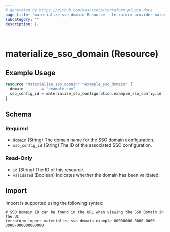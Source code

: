 ```yaml
---
# generated by https://github.com/hashicorp/terraform-plugin-docs
page_title: "materialize_sso_domain Resource - terraform-provider-materialize"
subcategory: ""
description: |-
  
---
```


# materialize_sso_domain (Resource)



## Example Usage

```terraform
resource "materialize_sso_domain" "example_sso_domain" {
  domain        = "example.com"
  sso_config_id = materialize_sso_configuration.example_sso_config.id
}
```

<!-- schema generated by tfplugindocs -->
## Schema

### Required

- `domain` (String) The domain name for the SSO domain configuration.
- `sso_config_id` (String) The ID of the associated SSO configuration.

### Read-Only

- `id` (String) The ID of this resource.
- `validated` (Boolean) Indicates whether the domain has been validated.

## Import

Import is supported using the following syntax:

```shell
# SSO Domain ID can be found in the URL when viewing the SSO Domain in the UI
terraform import materialize_sso_domain.example 00000000-0000-0000-0000-000000000000
```
